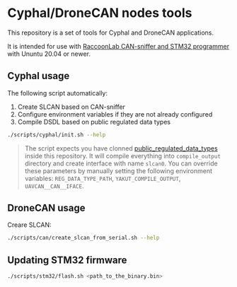 # Cyphal/DroneCAN nodes tools

This repository is a set of tools for Cyphal and DroneCAN applications.

It is intended for use with [RaccoonLab CAN-sniffer and STM32 programmer](https://docs.raccoonlab.co/guide/programmer_sniffer/) with Ununtu 20.04 or newer.

## Cyphal usage

The following script automatically:
1. Create SLCAN based on CAN-sniffer
2. Configure environment variables if they are not already configured
3. Compile DSDL based on public regulated data types

```bash
./scripts/cyphal/init.sh --help
```

> The script expects you have clonned [public_regulated_data_types](https://github.com/OpenCyphal/public_regulated_data_types) inside this repository. It will compile everything into `compile_output` directory and create interface with name `slcan0`. You can override these parameters by manually setting the following environment variables: `REG_DATA_TYPE_PATH`, `YAKUT_COMPILE_OUTPUT`, `UAVCAN__CAN__IFACE`.

## DroneCAN usage

Creare SLCAN:

```bash
./scripts/can/create_slcan_from_serial.sh --help
```

## Updating STM32 firmware

```bash
./scripts/stm32/flash.sh <path_to_the_binary.bin>
```
